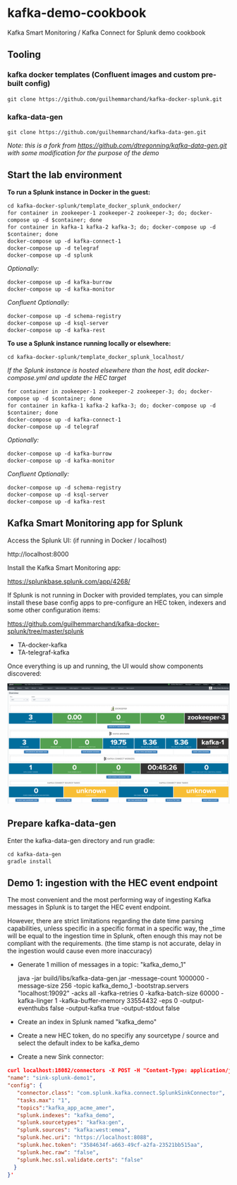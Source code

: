 # kafka-demo-cookbook
Kafka Smart Monitoring / Kafka Connect for Splunk demo cookbook

## Tooling

### kafka docker templates (Confluent images and custom pre-built config)

    git clone https://github.com/guilhemmarchand/kafka-docker-splunk.git

### kafka-data-gen

    git clone https://github.com/guilhemmarchand/kafka-data-gen.git

*Note: this is a fork from https://github.com/dtregonning/kafka-data-gen.git with some modification for the purpose of the demo*

## Start the lab environment

**To run a Splunk instance in Docker in the guest:**

    cd kafka-docker-splunk/template_docker_splunk_ondocker/
    for container in zookeeper-1 zookeeper-2 zookeeper-3; do; docker-compose up -d $container; done
    for container in kafka-1 kafka-2 kafka-3; do; docker-compose up -d $container; done
    docker-compose up -d kafka-connect-1
    docker-compose up -d telegraf
    docker-compose up -d splunk

*Optionally:*

    docker-compose up -d kafka-burrow
    docker-compose up -d kafka-monitor

*Confluent Optionally:*

    docker-compose up -d schema-registry
    docker-compose up -d ksql-server
    docker-compose up -d kafka-rest

**To use a Splunk instance running locally or elsewhere:**

    cd kafka-docker-splunk/template_docker_splunk_localhost/

*If the Splunk instance is hosted elsewhere than the host, edit docker-compose.yml and update the HEC target*

    for container in zookeeper-1 zookeeper-2 zookeeper-3; do; docker-compose up -d $container; done
    for container in kafka-1 kafka-2 kafka-3; do; docker-compose up -d $container; done
    docker-compose up -d kafka-connect-1
    docker-compose up -d telegraf

*Optionally:*

    docker-compose up -d kafka-burrow
    docker-compose up -d kafka-monitor

*Confluent Optionally:*

    docker-compose up -d schema-registry
    docker-compose up -d ksql-server
    docker-compose up -d kafka-rest

## Kafka Smart Monitoring app for Splunk

Access the Splunk UI: (if running in Docker / localhost)

http://localhost:8000

Install the Kafka Smart Monitoring app:

https://splunkbase.splunk.com/app/4268/

If Splunk is not running in Docker with provided templates, you can simple install these base config apps to pre-configure an HEC token, indexers and some other configuration items:

https://github.com/guilhemmarchand/kafka-docker-splunk/tree/master/splunk

- TA-docker-kafka
- TA-telegraf-kafka

Once everything is up and running, the UI would show components discovered:

![screenshot1](./img/app_main.png)

## Prepare kafka-data-gen

Enter the kafka-data-gen directory and run gradle:

    cd kafka-data-gen
    gradle install

## Demo 1: ingestion with the HEC event endpoint

The most convenient and the most performing way of ingesting Kafka messages in Splunk is to target the HEC event endpoint.

However, there are strict limitations regarding the date time parsing capabilities, unless specific in a specific format in a specific way, the _time will be equal to the ingestion time in Splunk, often enough this may not be compliant with the requirements. (the time stamp is not accurate, delay in the ingestion would cause even more inaccuracy)

- Generate 1 million of messages in a topic: "kafka_demo_1"

    java -jar build/libs/kafka-data-gen.jar -message-count 1000000 -message-size 256 -topic kafka_demo_1 -bootstrap.servers "localhost:19092" -acks all -kafka-retries 0 -kafka-batch-size 60000 -kafka-linger 1 -kafka-buffer-memory 33554432 -eps 0 -output-eventhubs false -output-kafka true -output-stdout false

- Create an index in Splunk named "kafka_demo"

- Create a new HEC token, do no specifiy any sourcetype / source and select the default index to be kafka_demo

- Create a new Sink connector:

```json
curl localhost:18082/connectors -X POST -H "Content-Type: application/json" -d '{
"name": "sink-splunk-demo1",
"config": {
   "connector.class": "com.splunk.kafka.connect.SplunkSinkConnector",
   "tasks.max": "1",
   "topics":"kafka_app_acme_amer",
   "splunk.indexes": "kafka_demo",
   "splunk.sourcetypes": "kafka:gen",
   "splunk.sources": "kafka:west:emea",
   "splunk.hec.uri": "https://localhost:8088",
   "splunk.hec.token": "3584634f-a663-49cf-a2fa-23521bb515aa",
   "splunk.hec.raw": "false",
   "splunk.hec.ssl.validate.certs": "false"
  }
}'
```
